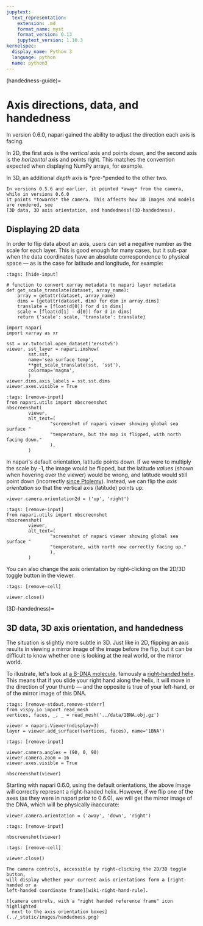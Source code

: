 ```yaml
---
jupytext:
  text_representation:
    extension: .md
    format_name: myst
    format_version: 0.13
    jupytext_version: 1.10.3
kernelspec:
  display_name: Python 3
  language: python
  name: python3
---
```


(handedness-guide)=

# Axis directions, data, and handedness

In version 0.6.0, napari gained the ability to adjust the direction each axis
is facing.

In 2D, the first axis is the *vertical* axis and points down, and the second
axis is the *horizontal* axis and points right. This matches the convention
expected when displaying NumPy arrays, for example.

In 3D, an additional *depth* axis is *pre-*pended to the other two. 
```{important}
In versions 0.5.6 and earlier, it pointed *away* from the camera, while in versions 0.6.0
it points *towards* the camera. This affects how 3D images and models are rendered, see
[3D data, 3D axis orientation, and handedness](3D-handedness).
```

## Displaying 2D data

In order to flip data about an axis, users can set a negative number as the
scale for each layer. This is good enough for many cases, but it sub-par when
the data coordinates have an absolute correspondence to physical space — as is
the case for latitude and longitude, for example:

```{code-cell} python
:tags: [hide-input]

# function to convert xarray metadata to napari layer metadata
def get_scale_translate(dataset, array_name):
    array = getattr(dataset, array_name)
    dims = [getattr(dataset, dim) for dim in array.dims]
    translate = [float(d[0]) for d in dims]
    scale = [float(d[1] - d[0]) for d in dims]
    return {'scale': scale, 'translate': translate}
```

```{code-cell} python
import napari
import xarray as xr

sst = xr.tutorial.open_dataset('ersstv5')
viewer, sst_layer = napari.imshow(
        sst.sst,
        name='sea surface temp',
        **get_scale_translate(sst, 'sst'),
        colormap='magma',
        )
viewer.dims.axis_labels = sst.sst.dims
viewer.axes.visible = True
```

```{code-cell} python
:tags: [remove-input]
from napari.utils import nbscreenshot
nbscreenshot(
        viewer,
        alt_text=(
                "screenshot of napari viewer showing global sea surface "
                "temperature, but the map is flipped, with north facing down."
                ),
        )
```

In napari's default orientation, latitude points down. If we were to multiply
the scale by -1, the image would be flipped, but the latitude *values* (shown
when hovering over the viewer) would be wrong, and latitude would still point
down (incorrectly [since Ptolemy][ptolemy]). Instead, we can flip the *axis
orientation* so that the vertical axis (latitude) points up:

```{code-cell} python
viewer.camera.orientation2d = ('up', 'right')
```

```{code-cell} python
:tags: [remove-input]
from napari.utils import nbscreenshot
nbscreenshot(
        viewer,
        alt_text=(
                "screenshot of napari viewer showing global sea surface "
                "temperature, with north now correctly facing up."
                ),
        )
```

You can also change the axis orientation by right-clicking on the 2D/3D toggle
button in the viewer.

```{code-cell} python
:tags: [remove-cell]

viewer.close()
```
(3D-handedness)= 
## 3D data, 3D axis orientation, and handedness

The situation is slightly more subtle in 3D. Just like in 2D, flipping an axis
results in viewing a mirror image of the image before the flip, but it can be
difficult to know whether one is looking at the real world, or the mirror
world.

To illustrate, let's look at [a B-DNA molecule][1bna], famously a
[right-handed helix][dna-wikipedia]. This means that if you slide your right
hand along the helix, it will move in the direction of your thumb — and the
opposite is true of your left-hand, or of the mirror image of this DNA.

```{code-cell} python
:tags: [remove-stdout,remove-stderr]
from vispy.io import read_mesh
vertices, faces, _, _ = read_mesh('../data/1BNA.obj.gz')

viewer = napari.Viewer(ndisplay=3)
layer = viewer.add_surface((vertices, faces), name='1BNA')
```

```{code-cell} python
:tags: [remove-input]

viewer.camera.angles = (90, 0, 90)
viewer.camera.zoom = 16
viewer.axes.visible = True

nbscreenshot(viewer)
```

Starting with napari 0.6.0, using the default orientations, the above image will correctly represent
a right-handed helix. However, if we flip one of the axes (as they were in napari prior to 0.6.0), 
we will get the mirror image of the DNA, which will be physically inaccurate:

```{code-cell} python
viewer.camera.orientation = ('away', 'down', 'right')
```

```{code-cell} python
:tags: [remove-input]

nbscreenshot(viewer)
```

```{code-cell} python
:tags: [remove-cell]

viewer.close()
```

```{tip}
The camera controls, accessible by right-clicking the 2D/3D toggle button,
will display whether your current axis orientations form a [right-handed or a
left-handed coordinate frame][wiki-right-hand-rule].

![camera controls, with a "right handed reference frame" icon highlighted
  next to the axis orientation boxes](../_static/images/handedness.png)
```

[ptolemy]: https://en.wikipedia.org/wiki/History_of_cartography#Ptolemy
[1bna]: https://www.rcsb.org/structure/1BNA
[dna-wikipedia]: https://en.wikipedia.org/wiki/DNA
[wiki-right-hand-rule]: https://en.wikipedia.org/wiki/Right-hand_rule#Coordinates